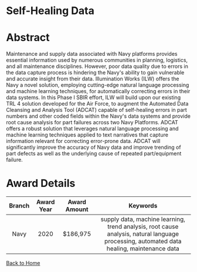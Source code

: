 
Self-Healing Data
=================

# Abstract


Maintenance and supply data associated with Navy platforms provides essential information used by numerous communities in planning, logistics, and all maintenance disciplines. However, poor data quality due to errors in the data capture process is hindering the Navy's ability to gain vulnerable and accurate insight from their data. Illumination Works (ILW) offers the Navy a novel solution, employing cutting-edge natural language processing and machine learning techniques, for automatically correcting errors in their data systems. In this Phase I SBIR effort, ILW will build upon our existing TRL 4 solution developed for the Air Force, to augment the Automated Data Cleansing and Analysis Tool (ADCAT) capable of self-healing errors in part numbers and other coded fields within the Navy's data systems and provide root cause analysis for part failures across two Navy Platforms. ADCAT offers a robust solution that leverages natural language processing and machine learning techniques applied to text narratives that capture information relevant for correcting error-prone data. ADCAT will significantly improve the accuracy of Navy data and improve trending of part defects as well as the underlying cause of repeated part/equipment failure.  

# Award Details

|Branch|Award Year|Award Amount|Keywords|
| :---: | :---: | :---: | :---: |
|Navy|2020|$186,975|supply data, machine learning, trend analysis, root cause analysis, natural language processing, automated data healing, maintenance data|
  
  


[Back to Home](https://github.com/chrischow/dod_sbir_awards/Reports/JH/#2176)